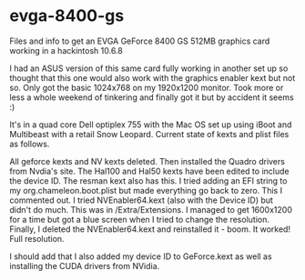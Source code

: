 evga-8400-gs
============

Files and info to get an EVGA GeForce 8400 GS 512MB graphics card working in a hackintosh 10.6.8

I had an ASUS version of this same card fully working in another set up so thought that this one would also work with the graphics enabler kext but not so. Only got the basic 1024x768 on my 1920x1200 monitor. Took more or less a whole weekend of tinkering and finally got it but by accident it seems :)

It's in a quad core Dell optiplex 755 with the Mac OS set up using iBoot and Multibeast with a retail Snow Leopard. Current state of kexts and plist files as follows.

All geforce kexts and NV kexts deleted. Then installed the Quadro drivers from Nvdia's site. The Hal100 and Hal50 kexts have been edited to include the device ID. The resman kext also has this. I tried adding an EFI string to my org.chameleon.boot.plist but made everything go back to zero. This I commented out. I tried NVEnabler64.kext (also with the Device ID) but didn't do much. This was in /Extra/Extensions. I managed to get 1600x1200 for a time but got a blue screen when I tried to change the resolution. Finally, I deleted the NVEnabler64.kext and reinstalled it - boom. It worked! Full resolution.

I should add that I also added my device ID to GeForce.kext as well as installing the CUDA drivers from NVidia.
